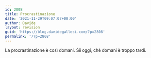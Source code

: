 ```yaml
---
id: 2808
title: Procrastinazione
date: '2021-11-29T09:07:07+00:00'
author: Davide
layout: revision
guid: 'https://blog.davidegallesi.com/?p=2808'
permalink: '/?p=2808'
---
```


La procrastinazione è così domani. Sii oggi, ché domani è troppo tardi.